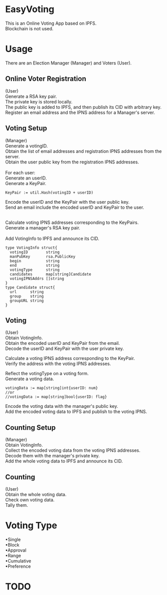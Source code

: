 # EasyVoting
This is an Online Voting App based on IPFS.<br>
Blockchain is not used.<br>


# Usage
There are an Election Manager (Manager) and Voters (User).<br>
## Online Voter Registration
(User)<br>
Generate a RSA key pair.<br>
The private key is stored locally.<br>
The public key is added to IPFS, and then publish its CID with arbitrary key.<br>
Register an email address and the IPNS address for a Manager's server.<br>

## Voting Setup
(Manager)<br>
Generate a votingID.<br>
Obtain the list of email addresses and registration IPNS addresses from the server.<br> 
Obtain the user public key from the registration IPNS addresses.<br>
<br>
For each user:<br>
Generate an userID.<br>
Generate a KeyPair.<br>

```
KeyPair := util.Hash(votingID + userID)
``` 

Encode the userID and the KeyPair with the user public key.<br>
Send an email include the encoded userID and KeyPair to the user.<br>
<br>

Calculate voting IPNS addresses corresponding to the KeyPairs.<br>
Generate a manager's RSA key pair.<br>
<br>
Add VotingInfo to IPFS and announce its CID.<br>

```
type VotingInfo struct{  
  votingID        string   
  manPubKey       rsa.PublicKey  
  begin           string  
  end             string  
  votingType      string  
  candidates      map[string]Candidate  
  votingIPNSAddrs []string  
}  
type Candidate struct{  
  url      string  
  group    string  
  groupURL string  
}  
```

## Voting
(User)<br>
Obtain VotingInfo.<br>
Obtain the encoded userID and KeyPair from the email.<br>
Decode the userID and KeyPair with the user private key.<br>

Calculate a voting IPNS address corresponding to the KeyPair.<br>
Verify the address with the voting IPNS addresses.<br>

Reflect the votingType on a voting form.<br>
Generate a voting data.<br>

```
votingData := map[string]int{userID: num}
//or  
//votingData := map[string]bool{userID: flag}  

```

Encode the voting data with the manager's public key.<br> 
Add the encoded voting data to IPFS and publish to the voting IPNS.<br>

## Counting Setup
(Manager)<br>
Obtain VotingInfo.<br>
Collect the encoded voting data from the voting IPNS addresses.<br>
Decode them with the manager's private key.<br>
Add the whole voting data to IPFS and announce its CID.<br>
   
## Counting
(User)<br>
Obtain the whole voting data.<br>
Check own voting data.<br>
Tally them.<br>

# Voting Type
•Single  
•Block  
•Approval  
•Range  
•Cumulative  
•Preference  


# TODO


